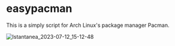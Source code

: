 # easypacman
This is a simply script for Arch Linux's package manager Pacman.

![Istantanea_2023-07-12_15-12-48](https://github.com/MarcoArch/easypacman/assets/116886523/2491c47b-f67b-40bf-95f6-dec6aa6c2346)

